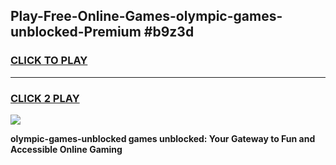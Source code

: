 
## Play-Free-Online-Games-olympic-games-unblocked-Premium #b9z3d
<h3>
<a href="https://premium.freeplayer.one?title=olympic-games-unblocked&ref=8M">CLICK TO PLAY</a></h3>
<hr>

<h3>
<a href="https://premium.freeplayer.one?title=olympic-games-unblocked&ref=8M">CLICK 2 PLAY</a>
  
</h3>

<a href="https://premium.freeplayer.one?title=olympic-games-unblocked&ref=8M"><img src="https://clearcache.store/games.png"></a>


**olympic-games-unblocked games unblocked: Your Gateway to Fun and Accessible Online Gaming**
